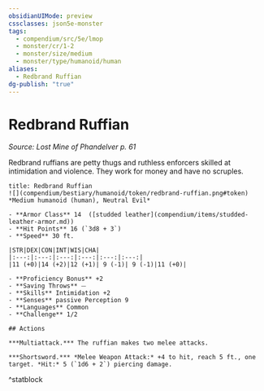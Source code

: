 ```yaml
---
obsidianUIMode: preview
cssclasses: json5e-monster
tags:
  - compendium/src/5e/lmop
  - monster/cr/1-2
  - monster/size/medium
  - monster/type/humanoid/human
aliases:
  - Redbrand Ruffian
dg-publish: "true"
---
```

# Redbrand Ruffian
*Source: Lost Mine of Phandelver p. 61*  

Redbrand ruffians are petty thugs and ruthless enforcers skilled at intimidation and violence. They work for money and have no scruples.

```ad-statblock
title: Redbrand Ruffian
![](compendium/bestiary/humanoid/token/redbrand-ruffian.png#token)
*Medium humanoid (human), Neutral Evil*

- **Armor Class** 14  ([studded leather](compendium/items/studded-leather-armor.md))
- **Hit Points** 16 (`3d8 + 3`)
- **Speed** 30 ft.

|STR|DEX|CON|INT|WIS|CHA|
|:---:|:---:|:---:|:---:|:---:|:---:|
|11 (+0)|14 (+2)|12 (+1)| 9 (-1)| 9 (-1)|11 (+0)|

- **Proficiency Bonus** +2
- **Saving Throws** ⏤
- **Skills** Intimidation +2
- **Senses** passive Perception 9
- **Languages** Common
- **Challenge** 1/2

## Actions

***Multiattack.*** The ruffian makes two melee attacks.

***Shortsword.*** *Melee Weapon Attack:* +4 to hit, reach 5 ft., one target. *Hit:* 5 (`1d6 + 2`) piercing damage.
```
^statblock